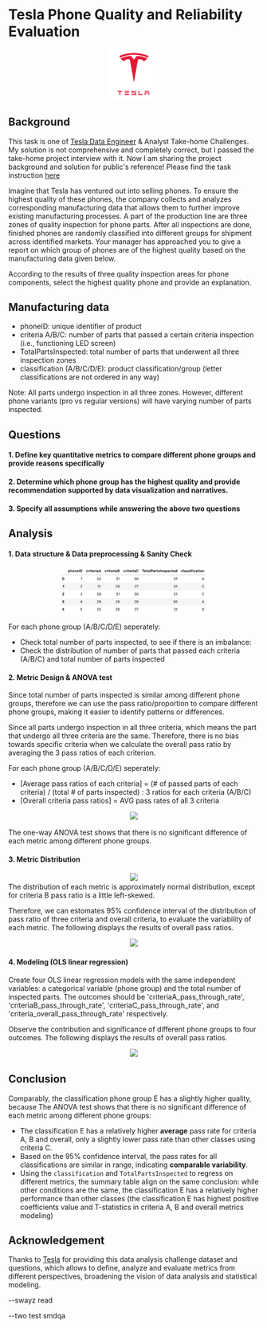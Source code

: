 # Tesla Phone Quality and Reliability Evaluation

<div align="center">
  <img src="https://github.com/Ting-DS/Cell-Quality-Metric-Design/blob/main/png/Tesla_logo.png" width="20%">
</div>

## Background 

This task is one of [Tesla Data Engineer](https://www.tesla.com/careers/search/job/data-engineer-208942) & Analyst Take-home Challenges. My solution is not comprehensive and completely correct, but I passed the take-home project interview with it. Now I am sharing the project background and solution for public's reference! Please find the task instruction [here](https://github.com/Ting-DS/Cell-Quality-Metric-Design/blob/main/Instructions.docx)

Imagine that Tesla has ventured out into selling phones. To ensure the highest quality of these phones, the company collects and analyzes corresponding manufacturing data that allows them to further improve existing manufacturing processes. A part of the production line are three zones of quality inspection for phone parts. After all inspections are done, finished phones are randomly classified into different groups for shipment across identified markets. Your manager has approached you to give a report on which group of phones are of the highest quality based on the manufacturing data given below. 

According to the results of three quality inspection areas for phone components, select the highest quality phone and provide an explanation.

## Manufacturing data
 - phoneID: unique identifier of product
 - criteria A/B/C: number of parts that passed a certain criteria inspection (i.e., functioning LED screen)
 - TotalPartsInspected: total number of parts that underwent all three inspection zones
 - classification (A/B/C/D/E): product classification/group (letter classifications are not ordered in any way)

Note: All parts undergo inspection in all three zones. However, different phone variants (pro vs regular versions) will have varying number of parts inspected.

## Questions

#### 1. Define key quantitative metrics to compare different phone groups and provide reasons specifically
#### 2. Determine which phone group has the highest quality and provide recommendation supported by data visualization and narratives.
#### 3. Specify all assumptions while answering the above two questions

## Analysis
#### 1. Data structure & Data preprocessing & Sanity Check
 <div align="center">
  <img src="https://github.com/Ting-DS/Cell-Quality-Metric-Design/blob/main/png/data structure.png" width="60%">
 </div>
 
 For each phone group (A/B/C/D/E) seperately:
 - Check total number of parts inspected, to see if there is an imbalance: 
 - Check the distribution of number of parts that passed each criteria (A/B/C) and total number of parts inspected

#### 2. Metric Design & ANOVA test

Since total number of parts inspected is similar among different phone groups, therefore we can use the pass ratio/proportion to compare different phone groups, making it easier to identify patterns or differences.

Since all parts undergo inspection in all three criteria, which means the part that undergo all three criteria are the same. Therefore, there is no bias towards specific criteria when we calculate the overall pass ratio by averaging the 3 pass ratios of each criterion.

For each phone group (A/B/C/D/E) seperately:
   - [Average pass ratios of each criteria] = (# of passed parts of each criteria) / (total # of parts inspected) : 3 ratios for each criteria (A/B/C)
   - [Overall criteria pass ratios] = AVG pass rates of all 3 criteria

 <div align="center">
  <img src="https://github.com/Ting-DS/Tesla-Phone-Quality-Evaluation-Decision-Making/blob/main/png/mean.png" width="90%">
 </div>

The one-way ANOVA test shows that there is no significant difference of each metric among different phone groups.

#### 3. Metric Distribution
 <div align="center">
  <img src="https://github.com/Ting-DS/Tesla-Phone-Quality-Evaluation-Decision-Making/blob/main/png/distribution.png" width="90%">
 </div>
The distribution of each metric is approximately normal distribution, except for criteria B pass ratio is a little left-skewed.

Therefore, we can estomates 95% confidence interval of the distribution of pass ratio of three criteria and overall criteria, to evaluate the variability of each metric.
The following displays the results of overall pass ratios.

 <div align="center">
  <img src="https://github.com/Ting-DS/Tesla-Phone-Quality-Evaluation-Decision-Making/blob/main/png/overall%20ratio.png" width="40%">
 </div>

#### 4. Modeling (OLS linear regression)

Create four OLS linear regression models with the same independent variables: a categorical variable (phone group) and the total number of inspected parts. The outcomes should be 'criteriaA_pass_through_rate', 'criteriaB_pass_through_rate', 'criteriaC_pass_through_rate', and 'criteria_overall_pass_through_rate' respectively.

Observe the contribution and significance of different phone groups to four outcomes. The following displays the results of overall pass ratios.

 <div align="center">
  <img src="https://github.com/Ting-DS/Tesla-Phone-Quality-Evaluation-Decision-Making/blob/main/png/OLS.png" width="50%">
 </div>

## Conclusion

Comparably, the classification phone group E has a slightly higher quality, because The ANOVA test shows that there is no significant difference of each metric among different phone groups:
 - The classification E has a relatively higher **average** pass rate for criteria A, B and overall, only a slightly lower pass rate than other classes using criteria C.
 - Based on the 95% confidence interval, the pass rates for all classifications are similar in range, indicating **comparable variability**.
 - Using the `classification` and `TotalPartsInspected` to regress on different metrics, the summary table align on the same conclusion: while other conditions are the same, the classification E has a relatively higher performance than other classes (the classification E has highest positive coefficients value and T-statistics in criteria A, B and overall metrics modeling)

## Acknowledgement

Thanks to [Tesla](https://www.tesla.com) for providing this data analysis challenge dataset and questions, which allows to define, analyze and evaluate metrics from different perspectives, broadening the vision of data analysis and statistical modeling.


--swayz read

--two test smdqa









